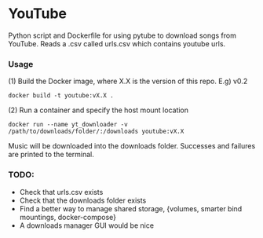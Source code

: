 # YouTube
Python script and Dockerfile for using pytube to download songs from YouTube. Reads a .csv called urls.csv which contains youtube urls. 

### Usage
(1) Build the Docker image, where X.X is the version of this repo. E.g) v0.2

`docker build -t youtube:vX.X .`




(2) Run a container and specify the host mount location 

`docker run --name yt_downloader -v /path/to/downloads/folder/:/downloads youtube:vX.X`

Music will be downloaded into the downloads folder. Successes and failures are printed to the terminal.


### TODO:
- Check that urls.csv exists
- Check that the downloads folder exists
- Find a better way to manage shared storage, {volumes, smarter bind mountings, docker-compose}
- A downloads manager GUI would be nice
